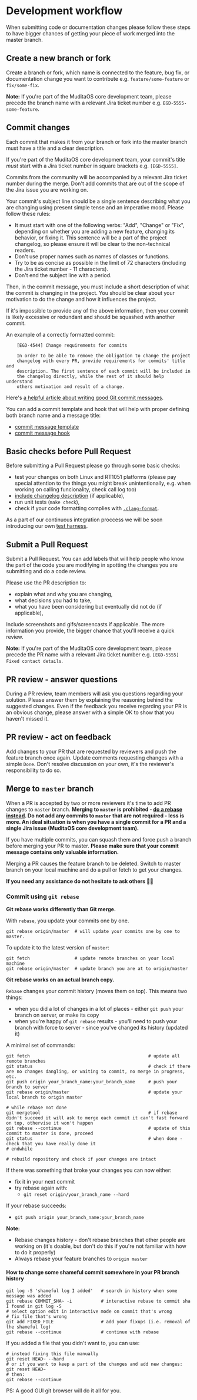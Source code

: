 # Development workflow

When submitting code or documentation changes please follow these steps to have bigger chances of getting your piece of work merged into the master branch.

## Create a new branch or fork

Create a branch or fork, which name is connected to the feature, bug fix, or documentation change you want to contribute e.g. `feature/some-feature` or `fix/some-fix`.

**Note:** If you're part of the MuditaOS core development team, please precede the branch name with a relevant Jira ticket number e.g. `EGD-5555-some-feature`.

## Commit changes

Each commit that makes it from your branch or fork into the master branch must have a title and a clear description.

If you're part of the MuditaOS core development team, your commit's title *must* start with a Jira ticket number in square brackets e.g. `[EGD-5555]`. 

Commits from the community will be accompanied by a relevant Jira ticket number during the merge. Don't add commits that are out of the scope of the Jira issue you are working on.

Your commit's subject line should be a single sentence describing what you are changing using present simple tense and an imperative mood. Please follow these rules:

- It must start with one of the following verbs: "Add", "Change" or "Fix", depending on whether you are adding a new feature, changing its behavior, or fixing it. This sentence will be a part of the project changelog, so please ensure it will be clear to the non-technical readers. 
- Don't use proper names such as names of classes or functions. 
- Try to be as concise as possible in the limit of 72 characters (including the Jira ticket number - 11 characters). 
- Don't end the subject line with a period. 

Then, in the commit message, you must include a short description of what the commit is changing in the project. You should be clear about
your motivation to do the change and how it influences the project.

If it's impossible to provide any of the above information, then your commit is likely excessive or redundant and should be squashed with another commit.

An example of a correctly formatted commit:
```
    [EGD-4544] Change requirements for commits
    
    In order to be able to remove the obligation to change the project
    changelog with every PR, provide requirements for commits' title and
    description. The first sentence of each commit will be included in
    the changelog directly, while the rest of it should help understand
    others motivation and result of a change.
```

Here's [a helpful article about writing good Git commit messages](https://chris.beams.io/posts/git-commit/).

You can add a commit template and hook that will help with proper defining both branch name and a message title:

- [commit message template](./doc/quickstart.md#commit-message-template)
- [commit message hook](./doc/quickstart.md#commit-message-hook)

## Basic checks before Pull Request

Before submitting a Pull Request please go through some basic checks:

- test your changes on both Linux and RT1051 platforms (please pay special attention to the things you might break unintentionally, e.g. when working on calling funcionality, check call log too)
- [include changelog description](changelog_howto.md) (if applicable),
- run unit tests (`make check`),
- check if your code formatting complies with [`.clang-format`](../clang-format).

As a part of our continuous integration proccess we will be soon introducing our own [test harness](../test/README.md).

## Submit a Pull Request

Submit a Pull Request. You can add labels that will help people who know the part of the code you are modifying in spotting the changes you are submitting and do a code review. 

Please use the PR description to:

- explain what and why you are changing, 
- what decisions you had to take, 
- what you have been considering but eventually did not do (if applicable), 

Include screenshots and gifs/screencasts if applicable. The more information you provide, the bigger chance that you'll receive a quick review.

**Note:** If you're part of the MuditaOS core development team, please precede the PR name with a relevant Jira ticket number e.g. `[EGD-5555] Fixed contact details`.

## PR review - answer questions

During a PR review, team members will ask you questions regarding your solution. Please answer them by explaining the reasoning behind the suggested changes. Even if the feedback you receive regarding your PR is an obvious change, please answer with a simple OK to show that you haven't missed it.

## PR review - act on feedback

Add changes to your PR that are requested by reviewers and push the feature branch once again. Update comments requesting changes with a simple `Done`. Don't resolve discussion on your own, it's the reviewer's responsibility to do so.

## Merge to `master` branch

When a PR is accepted by two or more reviewers it's time to add PR changes to `master` branch. **Merging to
`master` is prohibited - [do a rebase instead](https://www.atlassian.com/git/tutorials/merging-vs-rebasing). Do not add any commits to `master` that are not required - less is more. An ideal situation is when you have a single commit for a PR and a single Jira issue (MuditaOS core development team).** 

If you have multiple commits, you can squash them and force push a branch before merging your PR to master. **Please make sure that your commit message contains only valuable information.**

Merging a PR causes the feature branch to be deleted. Switch to master branch on your local machine and do a pull or fetch to get your changes.

**If you need any assistance do not hesitate to ask others 🙌🏼**

### Commit using `git rebase`

**Git rebase works differently than Git merge.**

With `rebase`, you update your commits one by one.
```
git rebase origin/master  # will update your commits one by one to master.
```

To update it to the latest version of `master`:
```
git fetch                 # update remote branches on your local machine
git rebase origin/master  # update branch you are at to origin/master
```

**Git rebase works on an actual branch copy.**

`Rebase` changes your commit history (moves them on top). This means two things:

 - when you did a lot of changes in a lot of places - either `git push` your branch on server, or make its copy
 - when you're happy of `git rebase` results - you'll need to push your branch with force to server - since you've changed its history (updated it) 

A minimal set of commands:
```
git fetch                                             # update all remote branches  
git status                                            # check if there are no changes dangling, or waiting to commit, no merge in progress, etc.  
git push origin your_branch_name:your_branch_name     # push your branch to server  
git rebase origin/master                              # update your local branch to origin master  

# while rebase not done
git mergetool                                         # if rebase didn't succeed it will ask to merge each commit it can't fast forward on top, othervise it won't happen  
git rebase --continue                                 # update of this commit to master is done, proceed  
git status                                            # when done - check that you have really done it  
# endwhile

# rebuild repository and check if your changes are intact
```

If there was something that broke your changes you can now either:

* fix it in your next commit
* try rebase again with:
    * `git reset origin/your_branch_name --hard`

If your rebase succeeds:

* `git push origin your_branch_name:your_branch_name`

**Note:**

 - Rebase changes history - don't rebase branches that other people are working on (it's doable, but don't do this if you're not familiar with how to do it properly)
 - Always rebase your feature branches to `origin master`

#### How to change some shameful commit somewhere in your PR branch history
```
git log -S 'shameful log I added'   # search in history when some message was added
git rebase COMMIT_SHA~ -i           # interactive rebase to commit sha I found in git log -S
# select option edit in interactive mode on commit that's wrong
# fix file that's wrong
git add FIXED_FILE                  # add your fixups (i.e. removal of the shameful log)
git rebase --continue               # continue with rebase
```

If you added a file that you didn't want to, you can use:
```
# instead fixing this file manually
git reset HEAD~ --hard
# or if you want to keep a part of the changes and add new changes:
git reset HEAD~
# then:
git rebase --continue
```

PS: A good GUI git browser will do it all for you.
